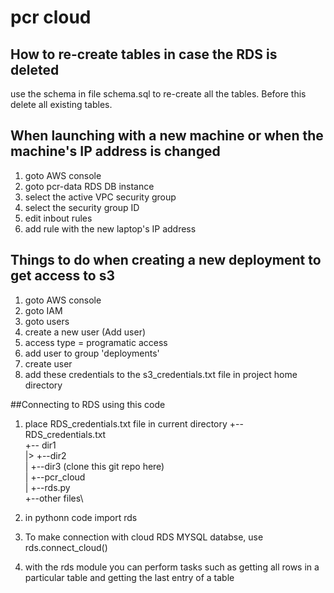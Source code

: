 # pcr cloud

## How to re-create tables in case the RDS is deleted
use the schema in file schema.sql to re-create all the tables. 
Before this delete all existing tables. 

## When launching with a new machine or when the machine's IP address is changed
1. goto AWS console
2. goto pcr-data RDS DB instance
3. select the active VPC security group
4. select the security group ID
5. edit inbout rules
6. add rule with the new laptop's IP address

## Things to do when creating a new deployment to get access to s3
1. goto AWS console
2. goto IAM
3. goto users
4. create a new user (Add user)
5. access type = programatic access
6. add user to group 'deployments'
7. create user
8. add these credentials to the s3_credentials.txt file in project home directory


##Connecting to RDS using this code
1. place RDS_credentials.txt file in current directory
+-- RDS_credentials.txt\
+-- dir1\
|>   +--dir2\
    |   +--dir3 (clone this git repo here)\
        |  +--pcr_cloud\
           |  +--rds.py\
              +--other files\
              
2. in pythonn code import rds
3. To make connection with cloud RDS MYSQL databse, use 
rds.connect_cloud()
4. with the rds module you can perform tasks such as getting all rows in a particular table and getting the last entry of a table

